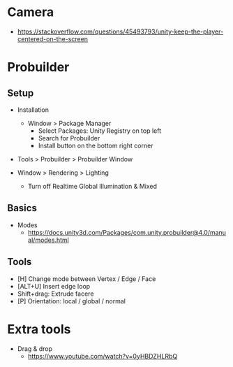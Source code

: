 # Camera

- https://stackoverflow.com/questions/45493793/unity-keep-the-player-centered-on-the-screen


# Probuilder

## Setup

- Installation
  - Window > Package Manager
    - Select Packages: Unity Registry on top left
    - Search for Probuilder
    - Install button on the bottom right corner

 - Tools > Probuilder > Probuilder Window

- Window > Rendering > Lighting
  - Turn off Realtime Global Illumination & Mixed



## Basics

- Modes
  - https://docs.unity3d.com/Packages/com.unity.probuilder@4.0/manual/modes.html

## Tools

- [H] Change mode between Vertex / Edge / Face
- [ALT+U] Insert edge loop
- Shift+drag: Extrude facere
- [P] Orientation: local / global / normal


# Extra tools

- Drag & drop
  - https://www.youtube.com/watch?v=0yHBDZHLRbQ